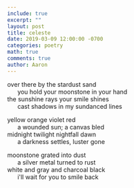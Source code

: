 ```yaml
---
include: true
excerpt: ""
layout: post
title: celeste
date: 2019-03-09 12:00:00 -0700
categories: poetry 
math: true
comments: true
author: Aaron
---
```



over there by the stardust sand  <br>
&nbsp;&nbsp;&nbsp;&nbsp;&nbsp;&nbsp;you hold your moonstone in your hand  
the sunshine rays your smile shines  <br>
&nbsp;&nbsp;&nbsp;&nbsp;&nbsp;&nbsp;cast shadows in my sundanced lines  

yellow orange violet red  <br>
&nbsp;&nbsp;&nbsp;&nbsp;&nbsp;&nbsp;a wounded sun; a canvas bled  
midnight twilight nightfall dawn  <br>
&nbsp;&nbsp;&nbsp;&nbsp;&nbsp;&nbsp;a darkness settles, luster gone  

moonstone grated into dust  <br>
&nbsp;&nbsp;&nbsp;&nbsp;&nbsp;&nbsp;a silver metal turned to rust  
white and gray and charcoal black  <br>
&nbsp;&nbsp;&nbsp;&nbsp;&nbsp;&nbsp;i'll wait for you to smile back

